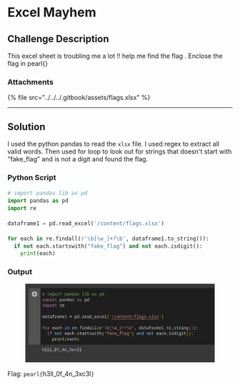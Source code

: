 # Excel Mayhem

## Challenge Description

This excel sheet is troubling me a lot !! help me find the flag . Enclose the flag in pearl{}

### Attachments

{% file src="../../../.gitbook/assets/flags.xlsx" %}

***

## Solution

I used the python pandas to read the `xlsx` file. I used regex to extract all valid words. Then used for loop to look out for strings that doesn't start with "fake\_flag" and is not a digit and found the flag.

### Python Script

```python
# import pandas lib as pd
import pandas as pd
import re

dataframe1 = pd.read_excel('/content/flags.xlsx')

for each in re.findall(r'\b[\w_]+?\b', dataframe1.to_string()):
  if not each.startswith("fake_flag") and not each.isdigit():
    print(each)
```

### Output

<figure><img src="../../../.gitbook/assets/image (110).png" alt=""><figcaption></figcaption></figure>

Flag: `pearl{`h3ll\_0f\_4n\_3xc3l`}`
